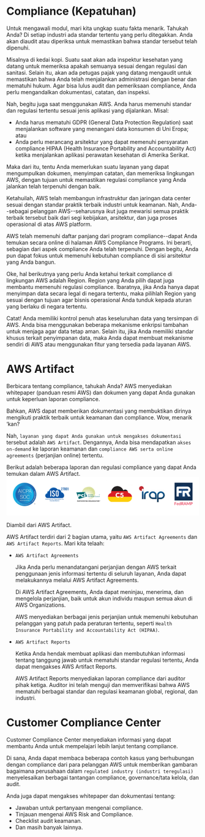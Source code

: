 # Compliance (Kepatuhan)
Untuk mengawali modul, mari kita ungkap suatu fakta menarik. Tahukah Anda? Di setiap industri ada standar tertentu yang perlu ditegakkan. Anda akan diaudit atau diperiksa untuk memastikan bahwa standar tersebut telah dipenuhi.

Misalnya di kedai kopi. Suatu saat akan ada inspektur kesehatan yang datang untuk memeriksa apakah semuanya sesuai dengan regulasi dan sanitasi. Selain itu, akan ada petugas pajak yang datang mengaudit untuk memastikan bahwa Anda telah menjalankan administrasi dengan benar dan mematuhi hukum. Agar bisa lulus audit dan pemeriksaan compliance, Anda perlu mengandalkan dokumentasi, catatan, dan inspeksi.

Nah, begitu juga saat menggunakan AWS. Anda harus memenuhi standar dan regulasi tertentu sesuai jenis aplikasi yang dijalankan. Misal:

  - Anda harus mematuhi GDPR (General Data Protection Regulation) saat menjalankan software yang menangani data konsumen di Uni Eropa; atau
  - Anda perlu merancang arsitektur yang dapat memenuhi persyaratan compliance HIPAA (Health Insurance Portability and Accountability Act) ketika menjalankan aplikasi perawatan kesehatan di Amerika Serikat.

Maka dari itu, tentu Anda memerlukan suatu layanan yang dapat mengumpulkan dokumen, menyimpan catatan, dan memeriksa lingkungan AWS, dengan tujuan untuk memastikan regulasi compliance yang Anda jalankan telah terpenuhi dengan baik.

Ketahuilah, AWS telah membangun infrastruktur dan jaringan data center sesuai dengan standar praktik terbaik industri untuk keamanan. Nah, Anda--sebagai pelanggan AWS--seharusnya ikut juga mewarisi semua praktik terbaik tersebut baik dari segi kebijakan, arsitektur, dan juga proses operasional di atas AWS platform.

AWS telah memenuhi daftar panjang dari program compliance--dapat Anda temukan secara online di halaman AWS Compliance Programs. Ini berarti, sebagian dari aspek compliance Anda telah terpenuhi. Dengan begitu, Anda pun dapat fokus untuk memenuhi kebutuhan compliance di sisi arsitektur yang Anda bangun.

Oke, hal berikutnya yang perlu Anda ketahui terkait compliance di lingkungan AWS adalah Region. Region yang Anda pilih dapat juga membantu memenuhi regulasi compliance. Ibaratnya, jika Anda hanya dapat menyimpan data secara legal di negara tertentu, maka pilihlah Region yang sesuai dengan tujuan agar bisnis operasional Anda tunduk kepada aturan yang berlaku di negara tertentu.

Catat! Anda memiliki kontrol penuh atas keseluruhan data yang tersimpan di AWS. Anda bisa menggunakan beberapa mekanisme enkripsi tambahan untuk menjaga agar data tetap aman. Selain itu, jika Anda memiliki standar khusus terkait penyimpanan data, maka Anda dapat membuat mekanisme sendiri di AWS atau menggunakan fitur yang tersedia pada layanan AWS.

# AWS Artifact
Berbicara tentang compliance, tahukah Anda? AWS menyediakan whitepaper (panduan resmi AWS) dan dokumen yang dapat Anda gunakan untuk keperluan laporan compliance.

Bahkan, AWS dapat memberikan dokumentasi yang membuktikan dirinya mengikuti praktik terbaik untuk keamanan dan compliance. Wow, menarik ‘kan? 

Nah, `layanan yang dapat Anda gunakan untuk mengakses dokumentasi` tersebut adalah `AWS Artifact`. Dengannya, Anda bisa mendapatkan `akses on-demand` ke laporan keamanan dan `compliance AWS serta online agreements` (perjanjian online) tertentu.

Berikut adalah beberapa laporan dan regulasi compliance yang dapat Anda temukan dalam AWS Artifact.
<img src="img/AWS-Artifact.png">

Diambil dari AWS Artifact.

AWS Artifact terdiri dari 2 bagian utama, yaitu `AWS Artifact Agreements` dan `AWS Artifact Reports`. Mari kita telaah:

  - `AWS Artifact Agreements`

    Jika Anda perlu menandatangani perjanjian dengan AWS terkait penggunaan jenis informasi tertentu di seluruh layanan, Anda dapat melakukannya melalui AWS Artifact Agreements.

    Di AWS Artifact Agreements, Anda dapat meninjau, menerima, dan mengelola perjanjian, baik untuk akun individu maupun semua akun di AWS Organizations.

    AWS menyediakan berbagai jenis perjanjian untuk memenuhi kebutuhan pelanggan yang patuh pada peraturan tertentu, seperti `Health Insurance Portability and Accountability Act (HIPAA)`.

  - `AWS Artifact Reports`

    Ketika Anda hendak membuat aplikasi dan membutuhkan informasi tentang tanggung jawab untuk mematuhi standar regulasi tertentu, Anda dapat mengakses AWS Artifact Reports.

    AWS Artifact Reports menyediakan laporan compliance dari auditor pihak ketiga. Auditor ini telah menguji dan memverifikasi bahwa AWS mematuhi berbagai standar dan regulasi keamanan global, regional, dan industri.


# Customer Compliance Center
Customer Compliance Center menyediakan informasi yang dapat membantu Anda untuk mempelajari lebih lanjut tentang compliance.

Di sana, Anda dapat membaca beberapa contoh kasus yang berhubungan dengan compliance dari para pelanggan AWS untuk memberikan gambaran bagaimana perusahaan dalam `regulated industry (industri teregulasi)` menyelesaikan berbagai tantangan compliance, governance/tata kelola, dan audit.

Anda juga dapat mengakses whitepaper dan dokumentasi tentang:

  - Jawaban untuk pertanyaan mengenai compliance.
  - Tinjauan mengenai AWS Risk and Compliance.
  - Checklist audit keamanan.
  - Dan masih banyak lainnya.